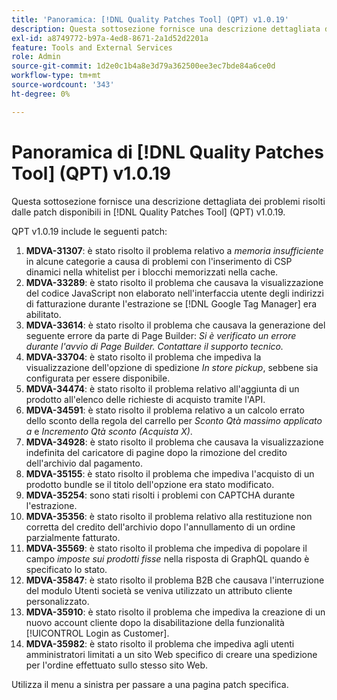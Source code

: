 ```yaml
---
title: 'Panoramica: [!DNL Quality Patches Tool] (QPT) v1.0.19'
description: Questa sottosezione fornisce una descrizione dettagliata dei problemi risolti dalle patch disponibili in  [!DNL Quality Patches Tool] (QPT) v1.0.19.
exl-id: a8749772-b97a-4ed8-8671-2a1d52d2201a
feature: Tools and External Services
role: Admin
source-git-commit: 1d2e0c1b4a8e3d79a362500ee3ec7bde84a6ce0d
workflow-type: tm+mt
source-wordcount: '343'
ht-degree: 0%

---
```


# Panoramica di [!DNL Quality Patches Tool] (QPT) v1.0.19

Questa sottosezione fornisce una descrizione dettagliata dei problemi risolti dalle patch disponibili in [!DNL Quality Patches Tool] (QPT) v1.0.19.

QPT v1.0.19 include le seguenti patch:

1. **MDVA-31307**: è stato risolto il problema relativo a *memoria insufficiente* in alcune categorie a causa di problemi con l&#39;inserimento di CSP dinamici nella whitelist per i blocchi memorizzati nella cache.
1. **MDVA-33289**: è stato risolto il problema che causava la visualizzazione del codice JavaScript non elaborato nell&#39;interfaccia utente degli indirizzi di fatturazione durante l&#39;estrazione se [!DNL Google Tag Manager] era abilitato.
1. **MDVA-33614**: è stato risolto il problema che causava la generazione del seguente errore da parte di Page Builder: *Si è verificato un errore durante l&#39;avvio di Page Builder. Contattare il supporto tecnico.*
1. **MDVA-33704**: è stato risolto il problema che impediva la visualizzazione dell&#39;opzione di spedizione *In store pickup*, sebbene sia configurata per essere disponibile.
1. **MDVA-34474**: è stato risolto il problema relativo all&#39;aggiunta di un prodotto all&#39;elenco delle richieste di acquisto tramite l&#39;API.
1. **MDVA-34591**: è stato risolto il problema relativo a un calcolo errato dello sconto della regola del carrello per *Sconto Qtà massimo applicato a* e *Incremento Qtà sconto (Acquista X)*.
1. **MDVA-34928**: è stato risolto il problema che causava la visualizzazione indefinita del caricatore di pagine dopo la rimozione del credito dell&#39;archivio dal pagamento.
1. **MDVA-35155**: è stato risolto il problema che impediva l&#39;acquisto di un prodotto bundle se il titolo dell&#39;opzione era stato modificato.
1. **MDVA-35254**: sono stati risolti i problemi con CAPTCHA durante l&#39;estrazione.
1. **MDVA-35356**: è stato risolto il problema relativo alla restituzione non corretta del credito dell&#39;archivio dopo l&#39;annullamento di un ordine parzialmente fatturato.
1. **MDVA-35569**: è stato risolto il problema che impediva di popolare il campo *imposte sui prodotti fisse* nella risposta di GraphQL quando è specificato lo stato.
1. **MDVA-35847**: è stato risolto il problema B2B che causava l&#39;interruzione del modulo Utenti società se veniva utilizzato un attributo cliente personalizzato.
1. **MDVA-35910**: è stato risolto il problema che impediva la creazione di un nuovo account cliente dopo la disabilitazione della funzionalità [!UICONTROL Login as Customer].
1. **MDVA-35982**: è stato risolto il problema che impediva agli utenti amministratori limitati a un sito Web specifico di creare una spedizione per l&#39;ordine effettuato sullo stesso sito Web.

Utilizza il menu a sinistra per passare a una pagina patch specifica.
